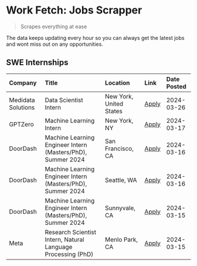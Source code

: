 # Work Fetch: Jobs Scrapper
> Scrapes everything at ease

The data keeps updating every hour so you can always get the latest jobs and wont miss out on any opportunities.

## SWE Internships
<!--START_SECTION:workfetch-->
| Company            | Title                                                        | Location                | Link                                                                                                                                                                                                                                                                     | Date Posted   |
|:-------------------|:-------------------------------------------------------------|:------------------------|:-------------------------------------------------------------------------------------------------------------------------------------------------------------------------------------------------------------------------------------------------------------------------|:--------------|
| Medidata Solutions | Data Scientist Intern                                        | New York, United States | [Apply](https://www.linkedin.com/jobs/view/data-scientist-intern-at-medidata-solutions-3810253704?position=5&pageNum=0&refId=zDAIGPiCk6ETkI817OUYZg%3D%3D&trackingId=j3aEzWpwGAAwwawr%2BX7XJQ%3D%3D&trk=public_jobs_jserp-result_search-card)                            | 2024-03-26    |
| GPTZero            | Machine Learning Intern                                      | New York, NY            | [Apply](https://www.linkedin.com/jobs/view/machine-learning-intern-at-gptzero-3860723963?position=9&pageNum=0&refId=zDAIGPiCk6ETkI817OUYZg%3D%3D&trackingId=SUANI1M02NzMXRwqQhu2CA%3D%3D&trk=public_jobs_jserp-result_search-card)                                       | 2024-03-17    |
| DoorDash           | Machine Learning Engineer Intern (Masters/PhD), Summer 2024  | San Francisco, CA       | [Apply](https://www.linkedin.com/jobs/view/machine-learning-engineer-intern-masters-phd-summer-2024-at-doordash-3736457737?position=3&pageNum=0&refId=zDAIGPiCk6ETkI817OUYZg%3D%3D&trackingId=QY1FkJwa1IkRW5dfz5Uc9Q%3D%3D&trk=public_jobs_jserp-result_search-card)     | 2024-03-16    |
| DoorDash           | Machine Learning Engineer Intern (Masters/PhD), Summer 2024  | Seattle, WA             | [Apply](https://www.linkedin.com/jobs/view/machine-learning-engineer-intern-masters-phd-summer-2024-at-doordash-3736455966?position=4&pageNum=0&refId=zDAIGPiCk6ETkI817OUYZg%3D%3D&trackingId=0eOVExLNop8Psx7aqQhaLw%3D%3D&trk=public_jobs_jserp-result_search-card)     | 2024-03-16    |
| DoorDash           | Machine Learning Engineer Intern (Masters/PhD), Summer 2024  | Sunnyvale, CA           | [Apply](https://www.linkedin.com/jobs/view/machine-learning-engineer-intern-masters-phd-summer-2024-at-doordash-3736454973?position=2&pageNum=0&refId=zDAIGPiCk6ETkI817OUYZg%3D%3D&trackingId=LT7zlJ%2B1Hj%2FFUYZ7UNQ1Rw%3D%3D&trk=public_jobs_jserp-result_search-card) | 2024-03-15    |
| Meta               | Research Scientist Intern, Natural Language Processing (PhD) | Menlo Park, CA          | [Apply](https://www.linkedin.com/jobs/view/research-scientist-intern-natural-language-processing-phd-at-meta-3858718375?position=10&pageNum=0&refId=zDAIGPiCk6ETkI817OUYZg%3D%3D&trackingId=M4G0x3E8XzQs0FEXWiuGCw%3D%3D&trk=public_jobs_jserp-result_search-card)       | 2024-03-15    |
<!--END_SECTION:workfetch-->
